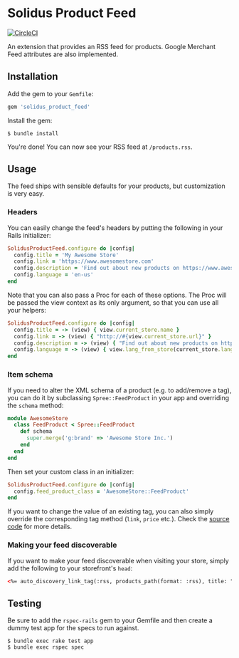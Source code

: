 # Solidus Product Feed

[![CircleCI](https://circleci.com/gh/solidusio-contrib/solidus_product_feed.svg?style=svg)](https://circleci.com/gh/solidusio-contrib/solidus_product_feed)

An extension that provides an RSS feed for products. Google Merchant Feed attributes are also
implemented.

## Installation

Add the gem to your `Gemfile`:

```ruby
gem 'solidus_product_feed'
````

Install the gem:

```console
$ bundle install
```

You're done! You can now see your RSS feed at `/products.rss`.

## Usage

The feed ships with sensible defaults for your products, but customization is very easy.

### Headers

You can easily change the feed's headers by putting the following in your Rails initializer:

```ruby
SolidusProductFeed.configure do |config|
  config.title = 'My Awesome Store'
  config.link = 'https://www.awesomestore.com'
  config.description = 'Find out about new products on https://www.awesomestore.com first!'
  config.language = 'en-us'
end
```

Note that you can also pass a Proc for each of these options. The Proc will be passed the view
context as its only argument, so that you can use all your helpers:

```ruby
SolidusProductFeed.configure do |config|
  config.title = -> (view) { view.current_store.name }
  config.link = -> (view) { "http://#{view.current_store.url}" }
  config.description = -> (view) { "Find out about new products on http://#{view.current_store.url} first!" }
  config.language = -> (view) { view.lang_from_store(current_store.language) }
end
```

### Item schema

If you need to alter the XML schema of a product (e.g. to add/remove a tag), you can do it by
subclassing `Spree::FeedProduct` in your app and overriding the `schema` method:

```ruby
module AwesomeStore
  class FeedProduct < Spree::FeedProduct
    def schema
      super.merge('g:brand' => 'Awesome Store Inc.')
    end
  end
end
```

Then set your custom class in an initializer:

```ruby
SolidusProductFeed.configure do |config|
  config.feed_product_class = 'AwesomeStore::FeedProduct'
end
```

If you want to change the value of an existing tag, you can also simply override the corresponding
tag method (`link`, `price` etc.). Check the [source code](https://github.com/solidusio-contrib/solidus_product_feed/blob/master/app/models/spree/feed_product.rb)
for more details. 

### Making your feed discoverable

If you want to make your feed discoverable when visiting your store, simply add the following to
your storefront's `head`:

```html
<%= auto_discovery_link_tag(:rss, products_path(format: :rss), title: "My Store's Products") %>
```

## Testing

Be sure to add the `rspec-rails` gem to your Gemfile and then create a dummy test app for the specs 
to run against.

```console
$ bundle exec rake test app
$ bundle exec rspec spec
```
